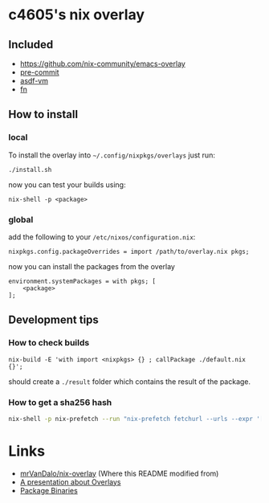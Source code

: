 # c4605's nix overlay

## Included

* https://github.com/nix-community/emacs-overlay
* [pre-commit](https://pre-commit.com/)
* [asdf-vm](https://asdf-vm.com/)
* [fn](https://fnproject.io/)

## How to install 

### local

To install the overlay into `~/.config/nixpkgs/overlays` just run: 

    ./install.sh

now you can test your builds using:
    
    nix-shell -p <package>

### global

add the following to your `/etc/nixos/configuration.nix`:

    nixpkgs.config.packageOverrides = import /path/to/overlay.nix pkgs;

now you can install the packages from the overlay

    environment.systemPackages = with pkgs; [
        <package>
    ];

## Development tips

### How to check builds

    nix-build -E 'with import <nixpkgs> {} ; callPackage ./default.nix {}';

should create a `./result` folder which contains the result of the package.

### How to get a sha256 hash

```bash
nix-shell -p nix-prefetch --run "nix-prefetch fetchurl --urls --expr '[ <file download url> ]'"
```

# Links

* [mrVanDalo/nix-overlay](https://github.com/mrVanDalo/nix-overlay) (Where this README modified from)
* [A presentation about Overlays](https://www.youtube.com/watch?v=6bLF7zqB7EM&feature=youtu.be&t=39m50s) 
* [Package Binaries](https://nixos.wiki/wiki/Packaging_Binaries)

